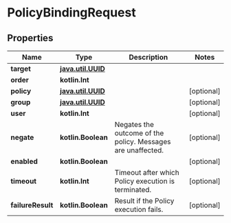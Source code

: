 
# PolicyBindingRequest

## Properties
Name | Type | Description | Notes
------------ | ------------- | ------------- | -------------
**target** | [**java.util.UUID**](java.util.UUID.md) |  | 
**order** | **kotlin.Int** |  | 
**policy** | [**java.util.UUID**](java.util.UUID.md) |  |  [optional]
**group** | [**java.util.UUID**](java.util.UUID.md) |  |  [optional]
**user** | **kotlin.Int** |  |  [optional]
**negate** | **kotlin.Boolean** | Negates the outcome of the policy. Messages are unaffected. |  [optional]
**enabled** | **kotlin.Boolean** |  |  [optional]
**timeout** | **kotlin.Int** | Timeout after which Policy execution is terminated. |  [optional]
**failureResult** | **kotlin.Boolean** | Result if the Policy execution fails. |  [optional]



